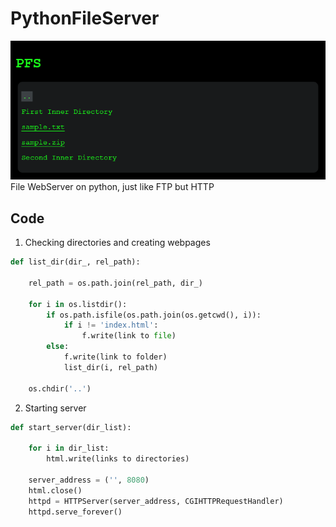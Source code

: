 # PythonFileServer
![banner](https://github.com/Ninnjah/PythonFileServer/blob/master/screen.png)
File WebServer on python, just like FTP but HTTP

## Code
1. Checking directories and creating webpages
```python
def list_dir(dir_, rel_path):

    rel_path = os.path.join(rel_path, dir_)
    
    for i in os.listdir():
        if os.path.isfile(os.path.join(os.getcwd(), i)):
            if i != 'index.html':
                f.write(link to file)
        else:
            f.write(link to folder)
            list_dir(i, rel_path)
            
    os.chdir('..')
```
2. Starting server
```python
def start_server(dir_list):

    for i in dir_list:
        html.write(links to directories)
        
    server_address = ('', 8080)
    html.close()
    httpd = HTTPServer(server_address, CGIHTTPRequestHandler)
    httpd.serve_forever()
```
